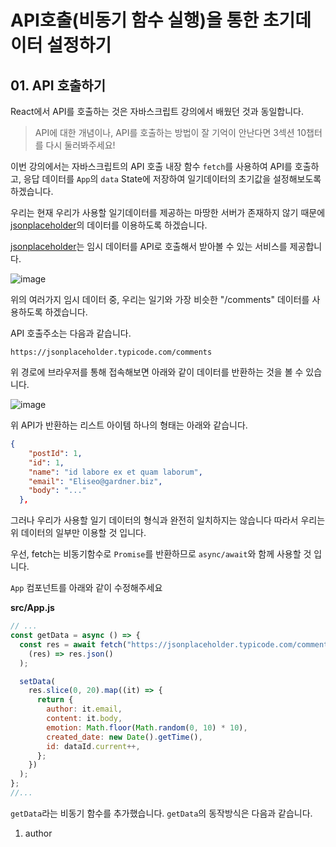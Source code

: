 # API호출(비동기 함수 실행)을 통한 초기데이터 설정하기

## 01. API 호출하기

React에서 API를 호출하는 것은 자바스크립트 강의에서 배웠던 것과 동일합니다.

> API에 대한 개념이나, API를 호출하는 방법이 잘 기억이 안난다면 3섹션 10챕터를 다시 둘러봐주세요!

이번 강의에서는 자바스크립트의 API 호출 내장 함수 `fetch`를 사용하여 API를 호출하고, 응답 데이터를 `App`의 `data` State에 저장하여 일기데이터의 초기값을 설정해보도록 하겠습니다.

우리는 현재 우리가 사용할 일기데이터를 제공하는 마땅한 서버가 존재하지 않기 때문에 [jsonplaceholder](https://jsonplaceholder.typicode.com/)의 데이터를 이용하도록 하겠습니다.

[jsonplaceholder](https://jsonplaceholder.typicode.com/)는 임시 데이터를 API로 호출해서 받아볼 수 있는 서비스를 제공합니다.

![image](https://user-images.githubusercontent.com/46296754/139024296-85a2659f-aeb2-4b0c-96b1-d5ca7d848863.png)

위의 여러가지 임시 데이터 중, 우리는 일기와 가장 비슷한 "/comments" 데이터를 사용하도록 하겠습니다.

API 호출주소는 다음과 같습니다.

```
https://jsonplaceholder.typicode.com/comments
```

위 경로에 브라우저를 통해 접속해보면 아래와 같이 데이터를 반환하는 것을 볼 수 있습니다.

![image](https://user-images.githubusercontent.com/46296754/139024516-a7243f20-256d-4878-b1ce-5a662080a111.png)

위 API가 반환하는 리스트 아이템 하나의 형태는 아래와 같습니다.

```json
{
    "postId": 1,
    "id": 1,
    "name": "id labore ex et quam laborum",
    "email": "Eliseo@gardner.biz",
    "body": "..."
  },
```

그러나 우리가 사용할 일기 데이터의 형식과 완전히 일치하지는 않습니다 따라서 우리는 위 데이터의 일부만 이용할 것 입니다.

우선, fetch는 비동기함수로 `Promise`를 반환하므로 `async/await`와 함께 사용할 것 입니다.

`App` 컴포넌트를 아래와 같이 수정해주세요

**src/App.js**

```javascript
// ...
const getData = async () => {
  const res = await fetch("https://jsonplaceholder.typicode.com/comments").then(
    (res) => res.json()
  );

  setData(
    res.slice(0, 20).map((it) => {
      return {
        author: it.email,
        content: it.body,
        emotion: Math.floor(Math.random(0, 10) * 10),
        created_date: new Date().getTime(),
        id: dataId.current++,
      };
    })
  );
};
//...
```

`getData`라는 비동기 함수를 추가했습니다. `getData`의 동작방식은 다음과 같습니다.

1. author
